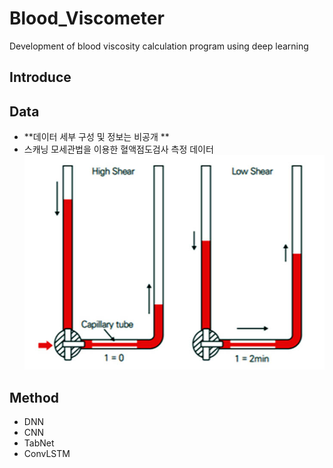 # Blood_Viscometer
Development of blood viscosity calculation program using deep learning

## Introduce

## Data
* **데이터 세부 구성 및 정보는 비공개 **
* 스캐닝 모세관법을 이용한 혈액점도검사 측정 데이터
![alt text](img/img01.png)


## Method
* DNN
* CNN
* TabNet
* ConvLSTM

